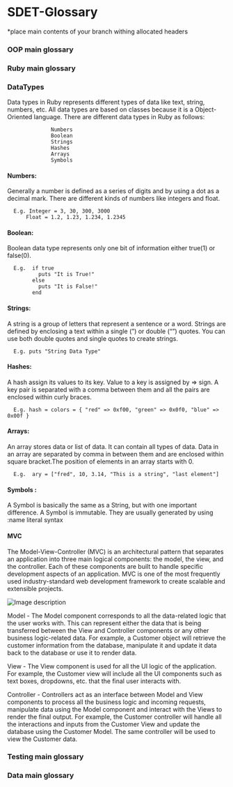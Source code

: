 # SDET-Glossary
 
*place main contents of your branch withing allocated headers
 
### OOP main glossary
 
### Ruby main glossary
 ### DataTypes
  Data types in Ruby represents different types of data like text, string, numbers, etc. All data types are based on classes because it is a Object-Oriented language. There are different data types in Ruby as follows:

                  Numbers
                  Boolean
                  Strings
                  Hashes
                  Arrays
                  Symbols

  #### Numbers:
   Generally a number is defined as a series of digits and by using a dot as a decimal mark. There are different kinds of numbers like integers and float.

      E.g. Integer = 3, 30, 300, 3000
          Float = 1.2, 1.23, 1.234, 1.2345

  #### Boolean:
   Boolean data type represents only one bit of information either true(1) or false(0).


      E.g.  if true
              puts "It is True!"
            else
              puts "It is False!"
            end

  #### Strings: 
  A string is a group of letters that represent a sentence or a word. Strings are defined by enclosing a text within a single (”) or double (“”) quotes. You can use both double quotes and single quotes to create strings.

      E.g. puts "String Data Type"

  #### Hashes: 
  A hash assign its values to its key. Value to a key is assigned by => sign. A key pair is separated with a comma between them and all the pairs are enclosed within curly braces.

      E.g. hash = colors = { "red" => 0xf00, "green" => 0x0f0, "blue" => 0x00f }

  #### Arrays: 
  An array stores data or list of data. It can contain all types of data. Data in an array are separated by comma in between them and are enclosed within square bracket.The position of elements in an array starts with 0. 

      E.g.  ary = ["fred", 10, 3.14, "This is a string", "last element"]


#### Symbols :

  A Symbol is basically the same as a String, but with one important difference. A Symbol is immutable. They are usually generated by using :name literal syntax

#### MVC
The Model-View-Controller (MVC) is an architectural pattern that separates an application into three main logical components: the model, the view, and the controller. Each of these components are built to handle specific development aspects of an application. MVC is one of the most frequently used industry-standard web development framework to create scalable and extensible projects.

![Image description](https://danielmiessler.com/images/MVC1.png)

Model -
The Model component corresponds to all the data-related logic that the user works with. This can represent either the data that is being transferred between the View and Controller components or any other business logic-related data. For example, a Customer object will retrieve the customer information from the database, manipulate it and update it data back to the database or use it to render data.

View -
The View component is used for all the UI logic of the application. For example, the Customer view will include all the UI components such as text boxes, dropdowns, etc. that the final user interacts with.

Controller -
Controllers act as an interface between Model and View components to process all the business logic and incoming requests, manipulate data using the Model component and interact with the Views to render the final output. For example, the Customer controller will handle all the interactions and inputs from the Customer View and update the database using the Customer Model. The same controller will be used to view the Customer data.
 
### Testing main glossary
 
### Data main glossary

